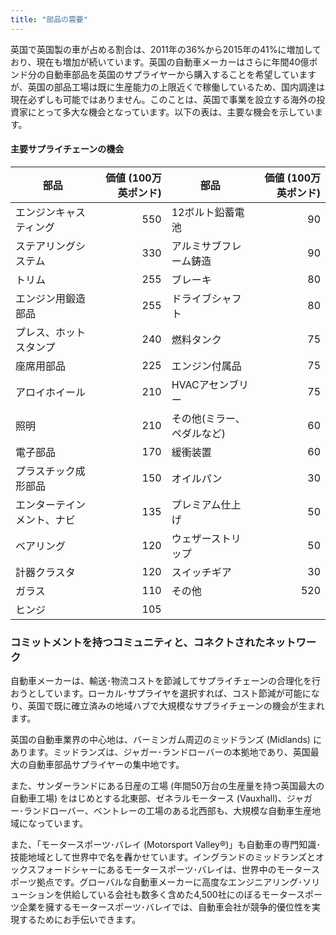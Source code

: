 ```yaml
---
title: "部品の需要"
---
```

英国で英国製の車が占める割合は、2011年の36%から2015年の41%に増加しており、現在も増加が続いています。英国の自動車メーカーはさらに年間40億ポンド分の自動車部品を英国のサプライヤーから購入することを希望していますが、英国の部品工場は既に生産能力の上限近くで稼働しているため、国内調達は現在必ずしも可能ではありません。このことは、英国で事業を設立する海外の投資家にとって多大な機会となっています。以下の表は、主要な機会を示しています。

#### 主要サプライチェーンの機会

| 部品 | 価値 (100万英ポンド) | 部品  | 価値 (100万英ポンド) |
|---|---:|---|---:|
| エンジンキャスティング | 550 | 12ボルト鉛蓄電池 | 90 |
| ステアリングシステム | 330 | アルミサブフレーム鋳造 | 90 |
| トリム | 255 | ブレーキ | 80 |
| エンジン用鍛造部品 | 255 | ドライブシャフト | 80 |
| プレス、ホットスタンプ | 240 | 燃料タンク | 75 |
| 座席用部品 | 225 | エンジン付属品 | 75 |
| アロイホイール | 210 | HVACアセンブリー | 75 |
| 照明 | 210 | その他(ミラー、ペダルなど) | 60 |
| 電子部品 | 170 | 緩衝装置 | 60 |
| プラスチック成形部品 | 150 | オイルパン | 30 |
| エンターテインメント、ナビ | 135 | プレミアム仕上げ | 50 |
| ベアリング | 120 | ウェザーストリップ | 50 |
| 計器クラスタ | 120 | スイッチギア | 30 |
| ガラス | 110 | その他 | 520 |
| ヒンジ | 105 | 

 ### コミットメントを持つコミュニティと、コネクトされたネットワーク 

自動車メーカーは、輸送･物流コストを節減してサプライチェーンの合理化を行おうとしています。ローカル･サプライヤを選択すれば、コスト節減が可能になり、英国で既に確立済みの地域ハブで大規模なサプライチェーンの機会が生まれます。

英国の自動車業界の中心地は、バーミンガム周辺のミッドランズ (Midlands) にあります。ミッドランズは、ジャガー･ランドローバーの本拠地であり、英国最大の自動車部品サプライヤーの集中地です。 

また、サンダーランドにある日産の工場 (年間50万台の生産量を持つ英国最大の自動車工場) をはじめとする北東部、ゼネラルモータース (Vauxhall)、ジャガー･ランドローバー、ベントレーの工場のある北西部も、大規模な自動車生産地域になっています。 

また、「モータースポーツ･バレイ (Motorsport Valley®)」も自動車の専門知識･技能地域として世界中で名を轟かせています。イングランドのミッドランズとオックスフォードシャーにあるモータースポーツ･バレイは、世界中のモータースポーツ拠点です。グローバルな自動車メーカーに高度なエンジニアリング･ソリューションを供給している会社も数多く含めた4,500社にのぼるモータースポーツ企業を擁するモータースポーツ･バレイでは、自動車会社が競争的優位性を実現するためにお手伝いできます。 